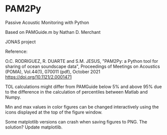 # PAM2Py
Passive Acoustic Monitoring with Python

Based on PAMGuide.m by Nathan D. Merchant

JONAS project

Reference:

O.C. RODRIGUEZ, R. DUARTE and S.M. JESUS, "PAM2Py: a Python tool for sharing of ocean soundscape data", Proceedings of Meetings on Acoustics (POMA), Vol.44(1), 070011 (pdf), October 2021 https://doi.org/10.1121/2.0001471

TOL calculations might differ from PAMGuide below 5% and above 95% due to the difference in the calculation of percentiles between Matlab and Numpy. 

Min and max values in color figures can be changed interactively using the icons displayed at the top of the figure window. 

Some matplotlib versions can crash when saving figures to PNG. The solution? Update matplotlib. 

